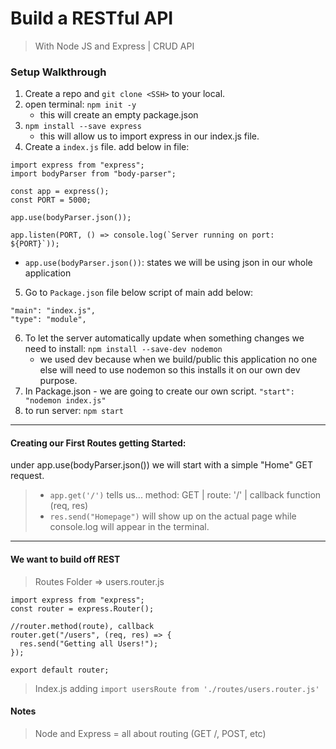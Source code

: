 # Build a RESTful API

> With Node JS and Express | CRUD API

### Setup Walkthrough

1. Create a repo and `git clone <SSH>` to your local.
2. open terminal: `npm init -y`
   - this will create an empty package.json
3. `npm install --save express`
   - this will allow us to import express in our index.js file.
4. Create a `index.js` file. add below in file:

```
import express from "express";
import bodyParser from "body-parser";

const app = express();
const PORT = 5000;

app.use(bodyParser.json());

app.listen(PORT, () => console.log(`Server running on port: ${PORT}`));
```

- `app.use(bodyParser.json())`: states we will be using json in our whole application

5. Go to `Package.json` file below script of main add below:

```
"main": "index.js",
"type": "module",
```

6. To let the server automatically update when something changes we need to install: `npm install --save-dev nodemon`
   - we used dev because when we build/public this application no one else will need to use nodemon so this installs it on our own dev purpose.
7. In Package.json - we are going to create our own script. `"start": "nodemon index.js"`
8. to run server: `npm start`

---

#### Creating our First Routes getting Started:

under app.use(bodyParser.json()) we will start with a simple "Home" GET request.

> - `app.get('/')` tells us... method: GET | route: '/' | callback function (req, res)
> - `res.send("Homepage")` will show up on the actual page while console.log will appear in the terminal.

---

#### We want to build off REST

> Routes Folder => users.router.js

```
import express from "express";
const router = express.Router();

//router.method(route), callback
router.get("/users", (req, res) => {
  res.send("Getting all Users!");
});

export default router;
```

> Index.js adding `import usersRoute from './routes/users.router.js'`

#### Notes

> Node and Express = all about routing (GET /, POST, etc)
